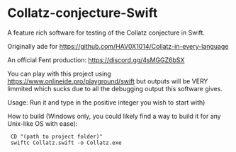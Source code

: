 # Collatz-conjecture-Swift
A feature rich software for testing of the Collatz conjecture in Swift.

Originally ade for https://github.com/HAV0X1014/Collatz-in-every-language

An official Fent production: https://discord.gg/4sMGGZ6bSX

You can play with this project using https://www.onlineide.pro/playground/swift but outputs will be VERY limmited which sucks due to all the debugging output this software gives.

Usage: 
Run it and type in the positive integer you wish to start with)

How to build (Windows only, you could likely find a way to build it for any Unix-like OS with ease):
```
 CD "(path to project folder)"
 swiftc Collatz.swift -o Collatz.exe
 ```

